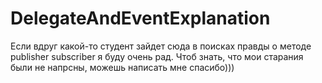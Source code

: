 # DelegateAndEventExplanation

Если вдруг какой-то студент зайдет сюда в поисках правды о методе publisher subscriber я буду очень рад.
Чтоб знать, что мои старания были не напрсны, можешь написать мне спасибо)))
